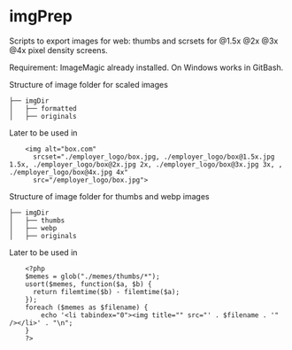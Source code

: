 # imgPrep

Scripts to export images for web: thumbs and scrsets for @1.5x @2x @3x @4x pixel density screens.

Requirement: ImageMagic already installed. On Windows works in GitBash.

Structure of image folder for scaled images

```
├── imgDir
│   ├── formatted
│   ├── originals
```

Later to be used in

        <img alt="box.com"
          srcset="./employer_logo/box.jpg, ./employer_logo/box@1.5x.jpg 1.5x, ./employer_logo/box@2x.jpg 2x, ./employer_logo/box@3x.jpg 3x, , ./employer_logo/box@4x.jpg 4x"
          src="/employer_logo/box.jpg">

Structure of image folder for thumbs and webp images

```
├── imgDir
│   ├── thumbs
│   ├── webp
│   ├── originals
```

Later to be used in

        <?php
        $memes = glob("./memes/thumbs/*");
        usort($memes, function($a, $b) {
          return filemtime($b) - filemtime($a);
        });
        foreach ($memes as $filename) {
            echo '<li tabindex="0"><img title="" src="' . $filename . '" /></li>' . "\n";
        }
        ?>
